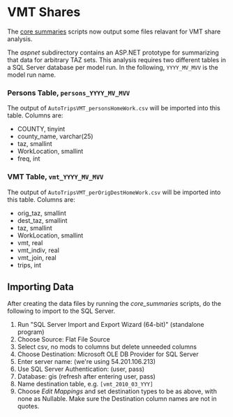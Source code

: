 VMT Shares
==========

The [core summaries](https://github.com/MetropolitanTransportationCommission/travel-model-one/tree/master/model-files/scripts/core_summaries) scripts now output some files relavant for VMT share analysis.

The *aspnet* subdirectory contains an ASP.NET prototype for summarizing that data for arbitrary TAZ sets.  This analysis requires two different tables in a SQL Server database per model run.  In the following, `YYYY_MV_MVV` is the model run name.


### Persons Table, `persons_YYYY_MV_MVV`

The output of `AutoTripsVMT_personsHomeWork.csv` will be imported into this table.  Columns are:

* COUNTY, tinyint
* county_name, varchar(25)
* taz, smallint
* WorkLocation, smallint
* freq, int

###  VMT Table, `vmt_YYYY_MV_MVV`

The output of `AutoTripsVMT_perOrigDestHomeWork.csv` will be imported into this table.  Columns are:

* orig_taz, smallint
* dest_taz, smallint
* taz, smallint
* WorkLocation, smallint
* vmt, real
* vmt_indiv, real
* vmt_join, real
* trips, int

## Importing Data

After creating the data files by running the *core_summaries* scripts, do the following to import to the SQL Server.

1. Run "SQL Server Import and Export Wizard (64-bit)" (standalone program)
2. Choose Source: Flat File Source
3. Select csv, no mods to columns but delete unneeded columns
4. Choose Destination: Microsoft OLE DB Provider for SQL Server
5. Enter server name: (we're using 54.201.106.213)
6. Use SQL Server Authentication: (user, pass)
7. Database: gis (refresh after entering user, pass)
8. Name destination table, e.g. `[vmt_2010_03_YYY]`
9. Choose _Edit Mappings_ and set destination types to be as above, with none as Nullable. Make sure the Destination column names are not in quotes.